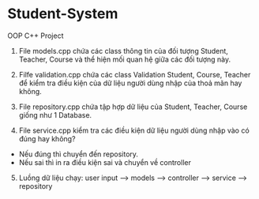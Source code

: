 # Student-System

OOP C++ Project

1. File models.cpp chứa các class thông tin của đối tượng Student, Teacher, Course và thể hiện mối quan hệ giữa các đối tượng này.

2. Filfe validation.cpp chứa các class Validation Student, Course, Teacher để kiểm tra điều kiện của dữ liệu người dùng nhập của thoả mãn hay không.

3. File repository.cpp chứa tập hợp dữ liệu của Student, Teacher, Course giống như 1 Database.

4. File service.cpp kiểm tra các điều kiện dữ liệu người dùng nhập vào có đúng hay không?

-   Nếu đúng thì chuyển đến repository.
-   Nếu sai thì in ra điều kiện sai và chuyển về controller

5. Luồng dữ liệu chạy:
   user input --> models --> controller --> service --> repository
